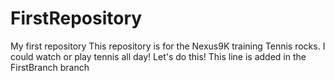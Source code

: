 # FirstRepository
My first repository
This repository is for the Nexus9K training
Tennis rocks. I could watch or play tennis all day!
Let's do this! 
This line is added in the FirstBranch branch
